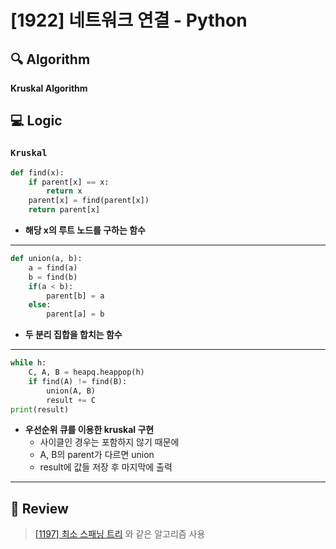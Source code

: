 # [1922] 네트워크 연결 - Python

## :mag: Algorithm
**Kruskal Algorithm**

## :computer: Logic
### `Kruskal`

```Python
def find(x):
    if parent[x] == x:
        return x
    parent[x] = find(parent[x])
    return parent[x]
```
- **해당 x의 루트 노드를 구하는 함수**  
---

```Python
def union(a, b):
    a = find(a)
    b = find(b)
    if(a < b):
        parent[b] = a
    else:
        parent[a] = b
```
- **두 분리 집합을 합치는 함수**  
---

```Python
while h:
    C, A, B = heapq.heappop(h)
    if find(A) != find(B):
        union(A, B)
        result += C
print(result)
```
- **우선순위 큐를 이용한 kruskal 구현**  
  * 사이클인 경우는 포함하지 않기 때문에  
  * A, B의 parent가 다르면 union  
  * result에 값들 저장 후 마지막에 출력  

---

## :memo: Review
> [[1197] 최소 스패닝 트리](https://github.com/Go-Jaecheol/Algorithm_Study/tree/main/BOJ/%5B1197%5D%20%EC%B5%9C%EC%86%8C%20%EC%8A%A4%ED%8C%A8%EB%8B%9D%20%ED%8A%B8%EB%A6%AC/Jfe) 와 같은 알고리즘 사용  
